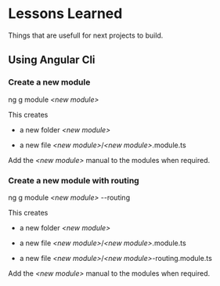 # Lessons Learned

Things that are usefull for next projects to build.

## Using Angular Cli

### Create a new module

ng g module *<*new module*>*  
  
This creates

* a new folder *<*new module*>*

* a new file *<*new module*>*/*<*new module*>*.module.ts

Add the *<*new module*>* manual to the modules when required.

### Create a new module with routing

ng g module *<*new module*>* --routing

This creates

* a new folder *<*new module*>*

* a new file *<*new module*>*/*<*new module*>*.module.ts

* a new file *<*new module*>*/*<*new module*>*-routing.module.ts

Add the *<*new module*>* manual to the modules when required.